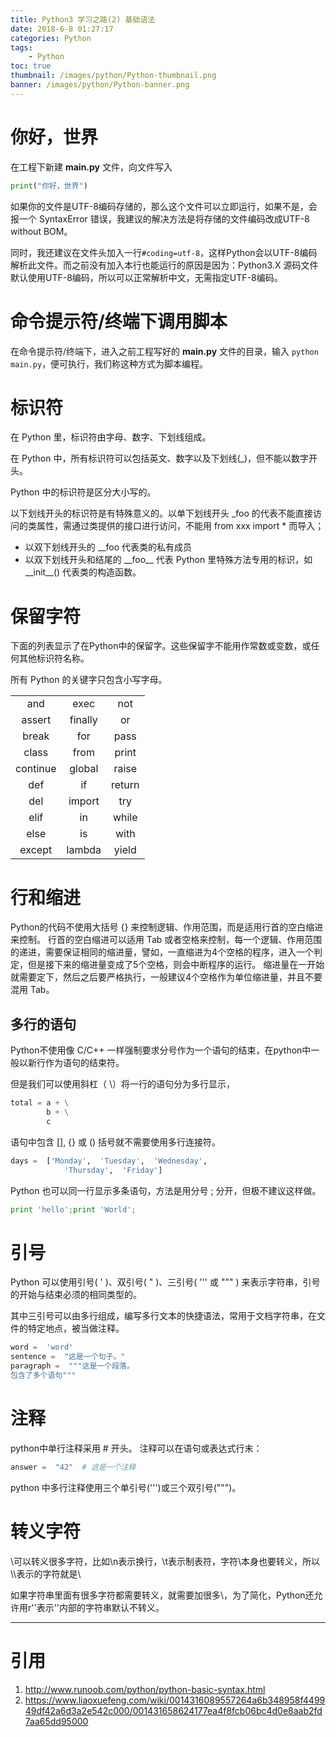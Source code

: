 ```yaml
---
title: Python3 学习之路(2) 基础语法
date: 2018-6-8 01:27:17
categories: Python
tags: 
    - Python
toc: true
thumbnail: /images/python/Python-thumbnail.png
banner: /images/python/Python-banner.png
---
```


# 你好，世界

在工程下新建 __main.py__ 文件，向文件写入

```python
print("你好，世界")
```
如果你的文件是UTF-8编码存储的，那么这个文件可以立即运行，如果不是，会报一个 SyntaxError 错误，我建议的解决方法是将存储的文件编码改成UTF-8 without BOM。

同时，我还建议在文件头加入一行`#coding=utf-8`，这样Python会以UTF-8编码解析此文件。而之前没有加入本行也能运行的原因是因为：Python3.X 源码文件默认使用UTF-8编码，所以可以正常解析中文，无需指定UTF-8编码。

# 命令提示符/终端下调用脚本

在命令提示符/终端下，进入之前工程写好的 __main.py__ 文件的目录，输入 `python main.py`，便可执行，我们称这种方式为脚本编程。

# 标识符

在 Python 里，标识符由字母、数字、下划线组成。

在 Python 中，所有标识符可以包括英文、数字以及下划线(\_)，但不能以数字开头。

Python 中的标识符是区分大小写的。

以下划线开头的标识符是有特殊意义的。以单下划线开头 \_foo 的代表不能直接访问的类属性，需通过类提供的接口进行访问，不能用 from xxx import * 而导入；

- 以双下划线开头的 \_\_foo 代表类的私有成员
- 以双下划线开头和结尾的 \_\_foo\_\_ 代表 Python 里特殊方法专用的标识，如 \_\_init\_\_() 代表类的构造函数。

# 保留字符

下面的列表显示了在Python中的保留字。这些保留字不能用作常数或变数，或任何其他标识符名称。

所有 Python 的关键字只包含小写字母。

||||
|:-:|:-:|:-:|
| and | exec | not |
| assert | finally | or |
| break | for | pass |
| class | from | print |
| continue | global | raise |
| def | if | return |
| del | import | try |
| elif | in | while |
| else | is | with |
| except | lambda | yield |

# 行和缩进

Python的代码不使用大括号 {} 来控制逻辑、作用范围，而是适用行首的空白缩进来控制。
行首的空白缩进可以适用 Tab 或者空格来控制，每一个逻辑、作用范围的递进，需要保证相同的缩进量，譬如，一直缩进为4个空格的程序，进入一个判定，但是接下来的缩进量变成了5个空格，则会中断程序的运行。
缩进量在一开始就需要定下，然后之后要严格执行，一般建议4个空格作为单位缩进量，并且不要混用 Tab。

## 多行的语句

Python不使用像 C/C++ 一样强制要求分号作为一个语句的结束，在python中一般以新行作为语句的结束符。

但是我们可以使用斜杠（ \\）将一行的语句分为多行显示，

```python
total = a + \
        b + \
        c
```
语句中包含 [], {} 或 () 括号就不需要使用多行连接符。

```python
days =  ['Monday',  'Tuesday',  'Wednesday',  
			'Thursday',  'Friday']
```
Python 也可以同一行显示多条语句，方法是用分号 ; 分开，但极不建议这样做。

```python
print 'hello';print 'World';
```
# 引号

Python 可以使用引号( ' )、双引号( " )、三引号( ''' 或 """ ) 来表示字符串，引号的开始与结束必须的相同类型的。

其中三引号可以由多行组成，编写多行文本的快捷语法，常用于文档字符串，在文件的特定地点，被当做注释。

```python
word =  'word' 
sentence =  "这是一个句子。" 
paragraph =  """这是一个段落。
包含了多个语句"""
```
# 注释

python中单行注释采用 # 开头。
注释可以在语句或表达式行末：

```python
answer =  "42"  # 这是一个注释
```
python 中多行注释使用三个单引号(''')或三个双引号(""")。

# 转义字符

\\可以转义很多字符，比如\\n表示换行，\\t表示制表符，字符\\本身也要转义，所以\\\\表示的字符就是\\

如果字符串里面有很多字符都需要转义，就需要加很多\\，为了简化，Python还允许用r''表示''内部的字符串默认不转义。

---

# 引用

1. http://www.runoob.com/python/python-basic-syntax.html
2. https://www.liaoxuefeng.com/wiki/0014316089557264a6b348958f449949df42a6d3a2e542c000/001431658624177ea4f8fcb06bc4d0e8aab2fd7aa65dd95000

